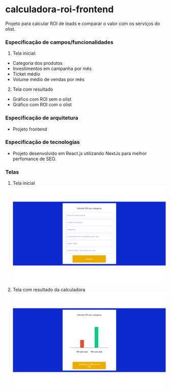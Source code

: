 # calculadora-roi-frontend
Projeto para calcular ROI de leads e comparar o valor com os serviços do olist.

### Especificação de campos/funcionalidades
1. Tela inicial:
* Categoria dos produtos
* Investimentos em campanha por mês
* Ticket médio
* Volume médio de vendas por mês

2. Tela com resultado
* Gráfico com ROI sem o olist
* Gráfico com ROI com o olist

### Especificação de arquitetura
* Projeto frontend

### Especificação de tecnologias
* Projeto desenvolvido em React.js utilizando NextJs para melhor perfomance de SEO.

### Telas
1. Tela inicial
![](images/formulario.jpg)

2. Tela com resultado da calculadora
![](images/resultado.jpg)